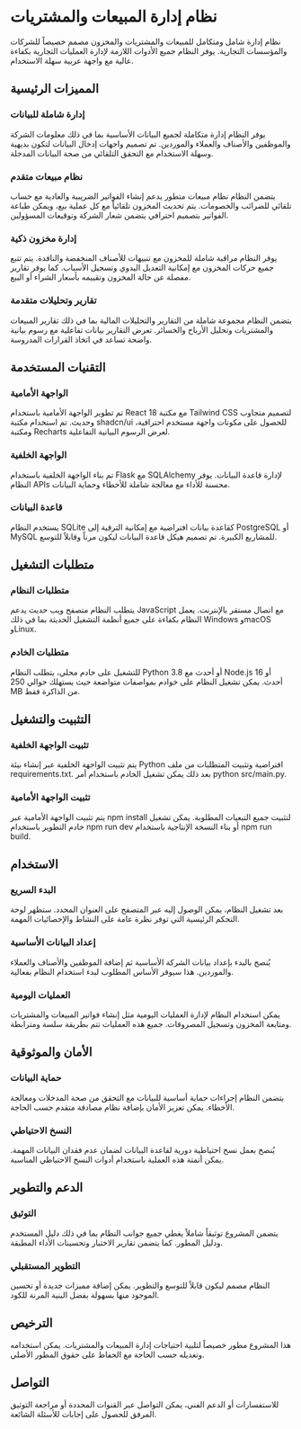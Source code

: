 # نظام إدارة المبيعات والمشتريات

نظام إدارة شامل ومتكامل للمبيعات والمشتريات والمخزون مصمم خصيصاً للشركات والمؤسسات التجارية. يوفر النظام جميع الأدوات اللازمة لإدارة العمليات التجارية بكفاءة عالية مع واجهة عربية سهلة الاستخدام.

## المميزات الرئيسية

### إدارة شاملة للبيانات
يوفر النظام إدارة متكاملة لجميع البيانات الأساسية بما في ذلك معلومات الشركة والموظفين والأصناف والعملاء والموردين. تم تصميم واجهات إدخال البيانات لتكون بديهية وسهلة الاستخدام مع التحقق التلقائي من صحة البيانات المدخلة.

### نظام مبيعات متقدم
يتضمن النظام نظام مبيعات متطور يدعم إنشاء الفواتير الضريبية والعادية مع حساب تلقائي للضرائب والخصومات. يتم تحديث المخزون تلقائياً مع كل عملية بيع، ويمكن طباعة الفواتير بتصميم احترافي يتضمن شعار الشركة وتوقيعات المسؤولين.

### إدارة مخزون ذكية
يوفر النظام مراقبة شاملة للمخزون مع تنبيهات للأصناف المنخفضة والنافدة. يتم تتبع جميع حركات المخزون مع إمكانية التعديل اليدوي وتسجيل الأسباب. كما يوفر تقارير مفصلة عن حالة المخزون وتقييمه بأسعار الشراء أو البيع.

### تقارير وتحليلات متقدمة
يتضمن النظام مجموعة شاملة من التقارير والتحليلات المالية بما في ذلك تقارير المبيعات والمشتريات وتحليل الأرباح والخسائر. تعرض التقارير بيانات تفاعلية مع رسوم بيانية واضحة تساعد في اتخاذ القرارات المدروسة.

## التقنيات المستخدمة

### الواجهة الأمامية
تم تطوير الواجهة الأمامية باستخدام React 18 مع مكتبة Tailwind CSS لتصميم متجاوب وحديث. تم استخدام مكتبة shadcn/ui للحصول على مكونات واجهة مستخدم احترافية، ومكتبة Recharts لعرض الرسوم البيانية التفاعلية.

### الواجهة الخلفية
تم بناء الواجهة الخلفية باستخدام Flask مع SQLAlchemy لإدارة قاعدة البيانات. يوفر النظام APIs محسنة للأداء مع معالجة شاملة للأخطاء وحماية البيانات.

### قاعدة البيانات
يستخدم النظام SQLite كقاعدة بيانات افتراضية مع إمكانية الترقية إلى PostgreSQL أو MySQL للمشاريع الكبيرة. تم تصميم هيكل قاعدة البيانات ليكون مرناً وقابلاً للتوسع.

## متطلبات التشغيل

### متطلبات النظام
يتطلب النظام متصفح ويب حديث يدعم JavaScript مع اتصال مستقر بالإنترنت. يعمل النظام بكفاءة على جميع أنظمة التشغيل الحديثة بما في ذلك Windows وmacOS وLinux.

### متطلبات الخادم
للتشغيل على خادم محلي، يتطلب النظام Python 3.8 أو أحدث مع Node.js 16 أو أحدث. يمكن تشغيل النظام على خوادم بمواصفات متواضعة حيث يستهلك حوالي 250 MB من الذاكرة فقط.

## التثبيت والتشغيل

### تثبيت الواجهة الخلفية
يتم تثبيت الواجهة الخلفية عبر إنشاء بيئة Python افتراضية وتثبيت المتطلبات من ملف requirements.txt. بعد ذلك يمكن تشغيل الخادم باستخدام أمر python src/main.py.

### تثبيت الواجهة الأمامية
يتم تثبيت الواجهة الأمامية عبر npm install لتثبيت جميع التبعيات المطلوبة. يمكن تشغيل خادم التطوير باستخدام npm run dev أو بناء النسخة الإنتاجية باستخدام npm run build.

## الاستخدام

### البدء السريع
بعد تشغيل النظام، يمكن الوصول إليه عبر المتصفح على العنوان المحدد. ستظهر لوحة التحكم الرئيسية التي توفر نظرة عامة على النشاط والإحصائيات المهمة.

### إعداد البيانات الأساسية
يُنصح بالبدء بإعداد بيانات الشركة الأساسية ثم إضافة الموظفين والأصناف والعملاء والموردين. هذا سيوفر الأساس المطلوب لبدء استخدام النظام بفعالية.

### العمليات اليومية
يمكن استخدام النظام لإدارة العمليات اليومية مثل إنشاء فواتير المبيعات والمشتريات ومتابعة المخزون وتسجيل المصروفات. جميع هذه العمليات تتم بطريقة سلسة ومترابطة.

## الأمان والموثوقية

### حماية البيانات
يتضمن النظام إجراءات حماية أساسية للبيانات مع التحقق من صحة المدخلات ومعالجة الأخطاء. يمكن تعزيز الأمان بإضافة نظام مصادقة متقدم حسب الحاجة.

### النسخ الاحتياطي
يُنصح بعمل نسخ احتياطية دورية لقاعدة البيانات لضمان عدم فقدان البيانات المهمة. يمكن أتمتة هذه العملية باستخدام أدوات النسخ الاحتياطي المناسبة.

## الدعم والتطوير

### التوثيق
يتضمن المشروع توثيقاً شاملاً يغطي جميع جوانب النظام بما في ذلك دليل المستخدم ودليل المطور. كما يتضمن تقارير الاختبار وتحسينات الأداء المطبقة.

### التطوير المستقبلي
النظام مصمم ليكون قابلاً للتوسع والتطوير. يمكن إضافة مميزات جديدة أو تحسين الموجود منها بسهولة بفضل البنية المرنة للكود.

## الترخيص

هذا المشروع مطور خصيصاً لتلبية احتياجات إدارة المبيعات والمشتريات. يمكن استخدامه وتعديله حسب الحاجة مع الحفاظ على حقوق المطور الأصلي.

## التواصل

للاستفسارات أو الدعم الفني، يمكن التواصل عبر القنوات المحددة أو مراجعة التوثيق المرفق للحصول على إجابات للأسئلة الشائعة.
